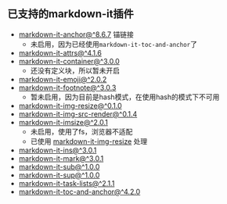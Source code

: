 ## 已支持的markdown-it插件

* [markdown-it-anchor@^8.6.7](https://www.npmjs.com/package/markdown-it-anchor) 锚链接
	* 未启用，因为已经使用`markdown-it-toc-and-anchor`了
* [markdown-it-attrs@^4.1.6](https://www.npmjs.com/package/markdown-it-attrs) 
* [markdown-it-container@^3.0.0](https://www.npmjs.com/package/markdown-it-container) 
	* 还没有定义块，所以暂未开启
* [markdown-it-emoji@^2.0.2](https://www.npmjs.com/package/markdown-it-emoji) 
* [markdown-it-footnote@^3.0.3](https://www.npmjs.com/package/markdown-it-footnote) 
	* 暂未启用，因为目前是hash模式，在使用hash的模式下不可用
* [markdown-it-img-resize@^0.1.0](https://www.npmjs.com/package/markdown-it-img-resize) 
* [markdown-it-img-src-render@^0.1.4](https://www.npmjs.com/package/markdown-it-img-src-render) 
* [markdown-it-imsize@^2.0.1](https://www.npmjs.com/package/markdown-it-imsize) 
	* 未启用，使用了fs，浏览器不适配
	* 已使用 [markdown-it-img-resize](https://www.npmjs.com/package/markdown-it-img-resize) 处理
* [markdown-it-ins@^3.0.1](https://www.npmjs.com/package/markdown-it-ins) 
* [markdown-it-mark@^3.0.1](https://www.npmjs.com/package/markdown-it-mark) 
* [markdown-it-sub@^1.0.0](https://www.npmjs.com/package/markdown-it-sub) 
* [markdown-it-sup@^1.0.0](https://www.npmjs.com/package/markdown-it-sup) 
* [markdown-it-task-lists@^2.1.1](https://www.npmjs.com/package/markdown-it-task-lists) 
* [markdown-it-toc-and-anchor@^4.2.0](https://www.npmjs.com/package/markdown-it-toc-and-anchor) 